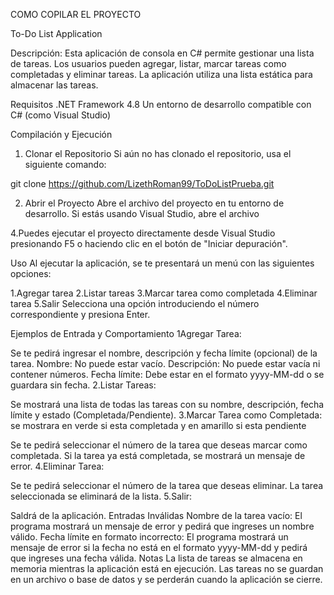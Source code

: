 ﻿


COMO COPILAR EL PROYECTO

To-Do List Application

Descripción:
Esta aplicación de consola en C# permite gestionar una lista de tareas. Los usuarios pueden agregar, listar, marcar tareas como completadas y eliminar tareas. La aplicación utiliza una lista estática para almacenar las tareas.

Requisitos
.NET Framework 4.8 
Un entorno de desarrollo compatible con C# (como Visual Studio)

Compilación y Ejecución
1. Clonar el Repositorio
Si aún no has clonado el repositorio, usa el siguiente comando:

git clone https://github.com/LizethRoman99/ToDoListPrueba.git


2. Abrir el Proyecto
Abre el archivo del proyecto en tu entorno de desarrollo. Si estás usando Visual Studio, abre el archivo 



4.Puedes ejecutar el proyecto directamente desde Visual Studio presionando F5 o haciendo clic en el botón de "Iniciar depuración".

Uso
Al ejecutar la aplicación, se te presentará un menú con las siguientes opciones:

1.Agregar tarea
2.Listar tareas
3.Marcar tarea como completada
4.Eliminar tarea
5.Salir
Selecciona una opción introduciendo el número correspondiente y presiona Enter.

Ejemplos de Entrada y Comportamiento
1Agregar Tarea:

Se te pedirá ingresar el nombre, descripción y fecha límite (opcional) de la tarea.
Nombre: No puede estar vacío.
Descripción: No puede estar vacía ni contener números.
Fecha límite: Debe estar en el formato yyyy-MM-dd o se guardara sin fecha.
2.Listar Tareas:

Se mostrará una lista de todas las tareas con su nombre, descripción, fecha límite y estado (Completada/Pendiente).
3.Marcar Tarea como Completada: se mostrara en verde si esta completada y en amarillo si esta pendiente

Se te pedirá seleccionar el número de la tarea que deseas marcar como completada.
Si la tarea ya está completada, se mostrará un mensaje de error.
4.Eliminar Tarea:

Se te pedirá seleccionar el número de la tarea que deseas eliminar.
La tarea seleccionada se eliminará de la lista.
5.Salir:

Saldrá de la aplicación.
Entradas Inválidas
Nombre de la tarea vacío: El programa mostrará un mensaje de error y pedirá que ingreses un nombre válido.
Fecha límite en formato incorrecto: El programa mostrará un mensaje de error si la fecha no está en el formato yyyy-MM-dd y pedirá que ingreses una fecha válida.
Notas
La lista de tareas se almacena en memoria mientras la aplicación está en ejecución. Las tareas no se guardan en un archivo o base de datos y se perderán cuando la aplicación se cierre.
